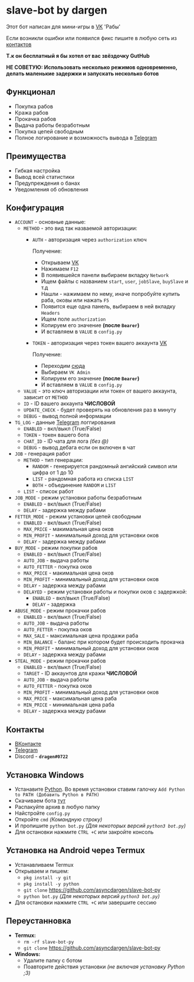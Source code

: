 # slave-bot by dargen
 
Этот бот написан для мини-игры в [VK](https://vk.com) 'Рабы'

Если возникли ошибки или появился фикс пишите в любую сеть из [контактов](https://github.com/asyncdargen/slave-bot-py#контакты)

**Т.к он бесплатный я бы хотел от вас звёздочку GutHub**

**НЕ СОВЕТУЮ: Использовать несколько режимов одновременно, делать маленькие задержки и запускать несколько ботов**


## Функционал

 - Покупка рабов
 - Кража рабов
 - Прокачка рабов
 - Выдача работы безработным
 - Покупка цепей свободным
 - Полное логирование и возможность вывода в [Telegram](https://telegram.org)


## Преимущества

 - Гибкая настройка
 - Вывод всей статистики
 - Предупреждения о банах
 - Уведомления об обновления


## Конфигурация
 
 - `ACCOUNT` - основные данные:
   - `METHOD` - это вид так назваемой авторизации:
     - `AUTH` - авторизация через `authorization` ключ
    
        Получение:
       - Открываем [VK](https://vk.com)
       - Нажимаем `F12`
       - В появившейся панели выбираем вкладку `Network`
       - Ищем файлы с названием `start`, `user`, `jobSlave`, `buySlave` и т.д
       - Нашли - нажимаем по нему, иначе попробуйте купить раба, оковы или нажать `F5`
       - Появится еще одна панель, выбираем в ней вкладку `Headers`
       - Ищем поле `authorization`
       - Копируем его значение **(после `Bearer`)**
       - И вставляем в `VALUE` в `config.py`
     - `TOKEN` - авторизация через токен вашего аккаунта [VK](https://vk.com)
   
       Получение:
       - Переходим [сюда](https://vkhost.github.io)
       - Выбираем `VK Admin`
       - Копируем его значение **(после `Bearer`)**
       - И вставляем в `VALUE` в `config.py`
   - `VALUE` - это ключ авторизации или токен от вашего аккаунта, зависит от `METHOD`
   - `ID` - ID вашего аккаунта **ЧИСЛОВОЙ**
   - `UPDATE_CHECK` - будет проверять на обновления раз в минуту
   - `DEBUG` - вывод полной информации
- `TG_LOG` - данные [Telegram](https://telegram.org) логгирования
  - `ENABLED` - вкл/выкл (True/False)
  - `TOKEN` - токен вашего бота
  - `CHAT_ID` - ID чата для лога *(без @)*
  - `DEBUG` - вывод дебага если он включен в чат
- `JOB` - генерация работ
  - `METHOD` - тип генерации:
    - `RANDOM` - генерируется рандомный ангийский символ или цифра от 1 до 10
    - `LIST` - рандомная работа из списка `LIST`
    - `BOTH` - объединение `RANDOM` и `LIST`
  - `LIST` - список работ
- `JOB_MODE` - режим установки работы безработным
  - `ENABLED` - вкл/выкл (True/False)
  - `DELAY` - задержка между рабами
- `FETTER_MODE` - режим установки цепей свободным
  - `ENABLED` - вкл/выкл (True/False)
  - `MAX_PRICE` - макимальная цена оков
  - `MIN_PROFIT` - минимальный доход для установки оков
  - `DELAY` - задержка между рабами
- `BUY_MODE` - режим покупки рабов
  - `ENABLED` - вкл/выкл (True/False)
  - `AUTO_JOB` - выдача работы
  - `AUTO_FETTER` - покупка оков
  - `MAX_PRICE` - макимальная цена оков
  - `MIN_PROFIT` - минимальный доход для установки оков
  - `DELAY` - задержка между рабами
  - `DELAYED` - режим установки работы и покупки оков с задержкой:
    - `ENABLED` - вкл/выкл (True/False)
    - `DELAY` - задержка
- `ABUSE_MODE` - режим прокачки рабов
  - `ENABLED` - вкл/выкл (True/False)
  - `AUTO_JOB` - выдача работы
  - `AUTO_FETTER` - покупка оков
  - `MAX_SALE` - максимальная цена продажи раба
  - `MIN_BALANCE` - баланс при котором будет происходить прокачка
  - `MIN_PROFIT` - минимальный доход для установки оков
  - `DELAY` - задержка между рабами
- `STEAL_MODE` - режим прокачки рабов
  - `ENABLED` - вкл/выкл (True/False)
  - `TARGET` - ID аккаунтов для кражи **ЧИСЛОВОЙ**
  - `AUTO_JOB` - выдача работы
  - `AUTO_FETTER` - покупка оков
  - `MIN_PROFIT` - минимальный доход для установки оков
  - `MAX_PRICE` - максимальная цена раба
  - `MIN_PRICE` - минимальная цена раба
  - `DELAY` - задержка между рабами


## Контакты
 - [ВКонтакте](https://vk.com/asyncdargen)
 - [Telegram](https://t.me/asyncdargen)
 - Discord - **`dragen#0722`**


## Установка Windows
 - Устанавите [Python](https://www.python.org/downloads/windows). Во время установки ставим галочку `Add Python to PATH (Добавить Python в PATH)`
 - Скачиваем бота [тут](https://github.com/asyncdargen/slave-bot-py/archive/refs/heads/main.zip)
 - Распакуйте архив в любую папку
 - Найстройте `config.py` 
 - Откройте `cmd` *(Командную строку)*
 - И пропишите `python bot.py` *(Для некоторых версий `python3 bot.py`)*
 - Для остановки нажмите `CTRL +C` или закройте консоль


## Установка на Android через Termux
 - Устанавливаем Termux
 - Открываем и пишем:
   - `pkg install -y git`
   - `pkg install -y python`
   - `git clone` https://github.com/asyncdargen/slave-bot-py
   - `python bot.py` *(Для некоторых версий `python3 bot.py`)*
 - Для остановки нажмите `CTRL +C` или завершите сессию


## Переустанновка
 - **Termux:**
   - `rm -rf slave-bot-py`
   - `git clone` https://github.com/asyncdargen/slave-bot-py
 - **Windows:**
   - Удалите папку с ботом
   - Поавторите действия установки *(не включая установку Python ;3)*

